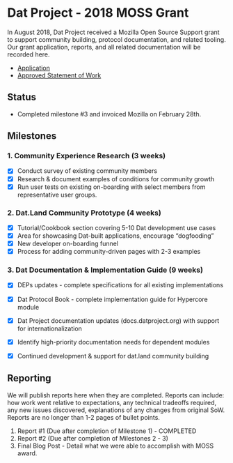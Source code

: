 
# Dat Project - 2018 MOSS Grant

In August 2018, Dat Project received a Mozilla Open Source Support grant to support community building, protocol documentation, and related tooling. Our grant application, reports, and all related documentation will be recorded here.

* [Application](application.md)
* [Approved Statement of Work](MOSS-Dat-SoW.pdf)

## Status

* Completed milestone #3 and invoiced Mozilla on February 28th.

## Milestones

### 1. Community Experience Research (3 weeks)

- [x] Conduct survey of existing community members
- [x] Research & document examples of conditions for community growth
- [x] Run user tests on existing on-boarding with select members from representative user groups.

### 2. Dat.Land Community Prototype (4 weeks)

- [x] Tutorial/Cookbook section covering 5-10 Dat development use cases
- [x] Area for showcasing Dat-built applications, encourage “dogfooding”
- [x] New developer on-boarding funnel
- [x] Process for adding community-driven pages with 2-3 examples

### 3. Dat Documentation & Implementation Guide (9 weeks)

- [x] DEPs updates - complete specifications for all existing implementations
- [x] Dat Protocol Book - complete implementation guide for Hypercore module
- [x] Dat Project documentation updates (docs.datproject.org) with support for
internationalization
- [x] Identify high-priority documentation needs for dependent modules
- [x] Continued development & support for dat.land community building


## Reporting

We will publish reports here when they are completed. Reports can include: how work went relative to expectations, any technical tradeoffs required, any new issues discovered, explanations of any changes from original SoW. Reports are no longer than 1-2 pages of bullet points.

1. Report #1 (Due after completion of Milestone 1) - COMPLETED
2. Report #2 (Due after completion of Milestones 2 - 3)
3. Final Blog Post - Detail what we were able to accomplish with MOSS award.
